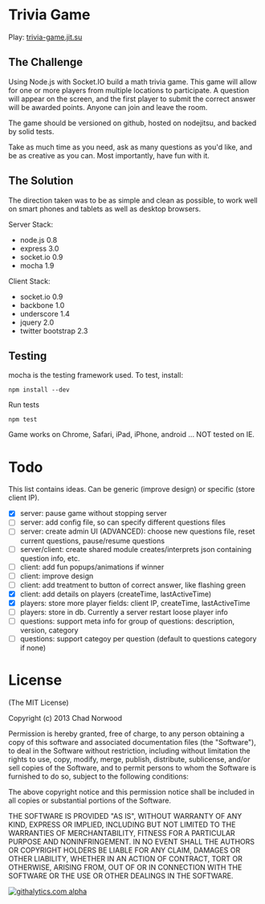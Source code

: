 # Trivia Game

Play: [trivia-game.jit.su](http://trivia-game.jit.su/)

## The Challenge

Using Node.js with Socket.IO build a math trivia game. This game will allow for one or more players from multiple locations to participate. A question will appear on the screen, and the first player to submit the correct answer will be awarded points. Anyone can join and leave the room.

The game should be versioned on github, hosted on nodejitsu, and backed by solid tests.

Take as much time as you need, ask as many questions as you'd like, and be as creative as you can. Most importantly, have fun with it.

## The Solution

The direction taken was to be as simple and clean as possible, to work well on smart phones and tablets as well as desktop browsers.

Server Stack:

* node.js 0.8
* express 3.0
* socket.io 0.9
* mocha 1.9


Client Stack:

* socket.io 0.9
* backbone 1.0
* underscore 1.4
* jquery 2.0
* twitter bootstrap 2.3


## Testing

mocha is the testing framework used.  To test, install:

	npm install --dev

Run tests 

	npm test

Game works on Chrome, Safari, iPad, iPhone, android ... NOT tested on IE.

# Todo

This list contains ideas. Can be generic (improve design) or specific (store client IP).

- [x] server: pause game without stopping server
- [ ] server: add config file, so can specify different questions files
- [ ] server: create admin UI (ADVANCED): choose new questions file, reset current questions, pause/resume questions
- [ ] server/client: create shared module creates/interprets json containing question info, etc.
- [ ] client: add fun popups/animations if winner
- [ ] client: improve design
- [ ] client: add treatment to button of correct answer, like flashing green
- [x] client: add details on players (createTime, lastActiveTime)
- [x] players: store more player fields: client IP, createTime, lastActiveTime
- [ ] players: store in db. Currently a server restart loose player info
- [ ] questions: support meta info for group of questions: description, version, category
- [ ] questions: support categoy per question (default to questions category if none)

# License

(The MIT License)

Copyright (c) 2013 Chad Norwood

Permission is hereby granted, free of charge, to any person obtaining a copy of this software and associated documentation files (the "Software"), to deal in the Software without restriction, including without limitation the rights to use, copy, modify, merge, publish, distribute, sublicense, and/or sell copies of the Software, and to permit persons to whom the Software is furnished to do so, subject to the following conditions:

The above copyright notice and this permission notice shall be included in all copies or substantial portions of the Software.

THE SOFTWARE IS PROVIDED "AS IS", WITHOUT WARRANTY OF ANY KIND, EXPRESS OR IMPLIED, INCLUDING BUT NOT LIMITED TO THE WARRANTIES OF MERCHANTABILITY, FITNESS FOR A PARTICULAR PURPOSE AND NONINFRINGEMENT. IN NO EVENT SHALL THE AUTHORS OR COPYRIGHT HOLDERS BE LIABLE FOR ANY CLAIM, DAMAGES OR OTHER LIABILITY, WHETHER IN AN ACTION OF CONTRACT, TORT OR OTHERWISE, ARISING FROM, OUT OF OR IN CONNECTION WITH THE SOFTWARE OR THE USE OR OTHER DEALINGS IN THE SOFTWARE.

[![githalytics.com alpha](https://cruel-carlota.pagodabox.com/bac502d0aebcbe0184906eca3d044092 "githalytics.com")](http://githalytics.com/chadn/trivia-game)
